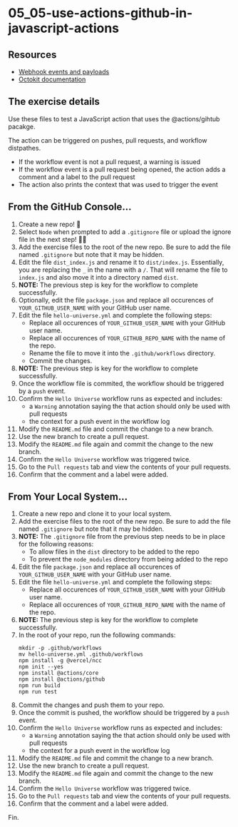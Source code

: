 # 05_05-use-actions-github-in-javascript-actions

## Resources
- [Webhook events and payloads](https://docs.github.com/en/developers/webhooks-and-events/webhooks/webhook-events-and-payloads)
- [Octokit documentation](https://octokit.github.io/rest.js)

## The exercise details
Use these files to test a JavaScript action that uses the @actions/gihtub pacakge.

The action can be triggered on pushes, pull requests, and workflow distpathes.
- If the workflow event is not a pull request, a warning is issued
- If the workflow event is a pull request being opened, the action adds a comment and a label to the pull request
- The action also prints the context that was used to trigger the event

## From the GitHub Console...
1. Create a new repo!  :brain:
1. Select `Node` when prompted to add a `.gitignore` file or upload the ignore file in the next step!  🏴‍☠️
1. Add the exercise files to the root of the new repo.  Be sure to add the file named `.gitignore`  but note that it may be hidden.
1. Edit the file `dist_index.js` and rename it to `dist/index.js`.  Essentially, you are replacing the `_` in the name with a `/`.  That will rename the file to `index.js` and also move it into a directory named `dist`.
1. **NOTE:** The previous step is key for the workflow to complete successfully.
1. Optionally, edit the file `package.json` and replace all occurences of `YOUR_GITHUB_USER_NAME` with your GitHub user name.
1. Edit the file `hello-universe.yml` and complete the following steps:
    - Replace all occurences of `YOUR_GITHUB_USER_NAME` with your GitHub user name.
    - Replace all occurences of `YOUR_GITHUB_REPO_NAME` with the name of the repo.
    - Rename the file to move it into the `.github/workflows` directory.
    - Commit the changes.
1. **NOTE:** The previous step is key for the workflow to complete successfully.
1. Once the workflow file is commited, the workflow should be triggered by a `push` event.
1. Confirm the `Hello Universe` workflow runs as expected and includes:
    - a `Warning` annotation saying the that action should only be used with pull requests
    - the context for a push event in the workflow log
1. Modify the `README.md` file and commit the change to a new branch.
1. Use the new branch to create a pull request.
1. Modify the `README.md` file again and commit the change to the new branch.
1. Confirm the `Hello Universe` workflow was triggered twice.
1. Go to the `Pull requests` tab and view the contents of your pull requests.
1. Confirm that the comment and a label were added.

## From Your Local System...
1. Create a new repo and clone it to your local system.
1. Add the exercise files to the root of the new repo.  Be sure to add the file named `.gitignore`  but note that it may be hidden.
1. **NOTE:** The `.gitignore` file from the previous step needs to be in place for the following reasons:
    - To allow files in the `dist` directory to be added to the repo
    - To prevent the `node_modules` directory from being added to the repo
1. Edit the file `package.json` and replace all occurences of `YOUR_GITHUB_USER_NAME` with your GitHub user name.
1. Edit the file `hello-universe.yml` and complete the following steps:
    - Replace all occurences of `YOUR_GITHUB_USER_NAME` with your GitHub user name.
    - Replace all occurences of `YOUR_GITHUB_REPO_NAME` with the name of the repo.
1. **NOTE:** The previous step is key for the workflow to complete successfully.
1. In the root of your repo, run the following commands:
    ```
    mkdir -p .github/workflows
    mv hello-universe.yml .github/workflows
    npm install -g @vercel/ncc
    npm init --yes
    npm install @actions/core
    npm install @actions/github
    npm run build
    npm run test
    ```
1. Commit the changes and push them to your repo.
1. Once the commit is pushed, the workflow should be triggered by a `push` event.
1. Confirm the `Hello Universe` workflow runs as expected and includes:
    - a `Warning` annotation saying the that action should only be used with pull requests
    - the context for a push event in the workflow log
1. Modify the `README.md` file and commit the change to a new branch.
1. Use the new branch to create a pull request.
1. Modify the `README.md` file again and commit the change to the new branch.
1. Confirm the `Hello Universe` workflow was triggered twice.
1. Go to the `Pull requests` tab and view the contents of your pull requests.
1. Confirm that the comment and a label were added.

Fin.
